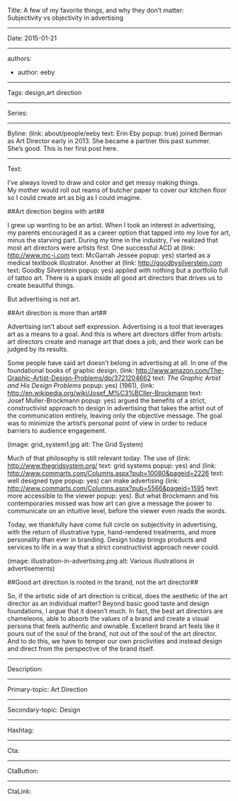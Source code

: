Title: A few of my favorite things, and why they don’t matter: Subjectivity vs objectivity in advertising

----

Date: 2015-01-21

----

authors: 

-
  author:  eeby

----

Tags: design,art direction

----

Series: 

----

Byline: (link: about/people/eeby text: Erin Eby popup: true) joined Berman as Art Director early in 2013. She became a partner this past summer. She’s good. This is her first post here.

----

Text: 

I’ve always loved to draw and color and get messy making things. My mother would roll out reams of butcher paper to cover our kitchen floor so I could create art as big as I could imagine.

##Art direction begins with art##

I grew up wanting to be an artist. When I took an interest in advertising, my parents encouraged it as a career option that tapped into my love for art, minus the starving part. During my time in the industry, I’ve realized that most art directors were artists first. One successful ACD at (link: http://www.mc-j.com text: McGarrah Jessee popup: yes) started as a medical textbook illustrator. Another at (link: http://goodbysilverstein.com text: Goodby Silverstein popup: yes) applied with nothing but a portfolio full of tattoo art. There is a spark inside all good art directors that drives us to create beautiful things.

But advertising is not art.

##Art direction is more than art##

Advertising isn’t about self expression. Advertising is a tool that leverages art as a means to a goal. And this is where art directors differ from artists: art directors create and manage art that does a job, and their work can be judged by its results.

Some people have said art doesn’t belong in advertising at all. In one of the foundational books of graphic design, (link: http://www.amazon.com/The-Graphic-Artist-Design-Problems/dp/3721204662 text: _The Graphic Artist and His Design Problems_ popup: yes) (1961), (link: http://en.wikipedia.org/wiki/Josef_M%C3%BCller-Brockmann text: Josef Muller-Brockmann popup: yes) argued the benefits of a strict, constructivist approach to design in advertising that takes the artist out of the communication entirely, leaving only the objective message. The goal was to minimize the artist’s personal point of view in order to reduce barriers to audience engagement.

(image: grid_system1.jpg alt: The Grid System)

Much of that philosophy is still relevant today: The use of (link: http://www.thegridsystem.org/ text: grid systems popup: yes) and (link: http://www.commarts.com/Columns.aspx?pub=10080&pageid=2226 text: well designed type popup: yes) can make advertising (link: http://www.commarts.com/Columns.aspx?pub=5566&pageid=1595 text: more accessible to the viewer popup: yes). But what Brockmann and his contemporaries missed was how art can give a message the power to communicate on an intuitive level, before the viewer even reads the words. 

Today, we thankfully have come full circle on subjectivity in advertising, with the return of illustrative type, hand-rendered treatments, and more personality than ever in branding. Design today brings products and services to life in a way that a strict constructivist approach never could.

(image: illustration-in-advertising.png alt: Various illustrations in advertisements)

##Good art direction is rooted in the brand, not the art director##

So, if the artistic side of art direction is critical, does the aesthetic of the art director as an individual matter? Beyond basic good taste and design foundations, I argue that it doesn’t much. In fact, the best art directors are chameleons, able to absorb the values of a brand and create a visual persona that feels authentic and ownable. Excellent brand art feels like it pours out of the soul of the brand, not out of the soul of the art director. And to do this, we have to temper our own proclivities and instead design and direct from the perspective of the brand itself.

----

Description: 

----

Primary-topic: Art Direction

----

Secondary-topic: Design

----

Hashtag: 

----

Cta: 

----

CtaButton: 

----

CtaLink: 